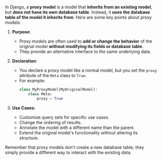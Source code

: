 In Django, a **proxy model** is a model that **inherits from an existing model**, but **does not have its own database table**. Instead, it **uses the database table of the model it inherits from**. Here are some key points about proxy models:

1. **Purpose**:
   - Proxy models are often used to **add or change the behavior** of the original model **without modifying its fields or database table**.
   - They provide an alternative interface to the same underlying data.

2. **Declaration**:
   - You declare a proxy model like a normal model, but you set the `proxy` attribute of the `Meta` class to `True`.
   - For example:
     ```python
     class MyProxyModel(MyOriginalModel):
         class Meta:
             proxy = True
     ```

3. **Use Cases**:
   - Customize query sets for specific use cases.
   - Change the ordering of results.
   - Annotate the model with a different name than the parent.
   - Extend the original model's functionality without altering its structure.

Remember that proxy models don't create a new database table; they simply provide a different way to interact with the existing data.
